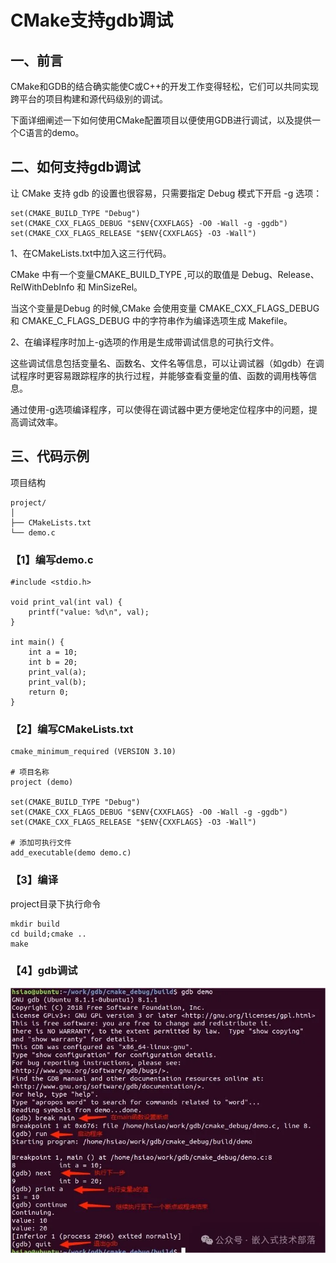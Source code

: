 # CMake支持gdb调试

## 一、前言

CMake和GDB的结合确实能使C或C++的开发工作变得轻松，它们可以共同实现跨平台的项目构建和源代码级别的调试。

下面详细阐述一下如何使用CMake配置项目以便使用GDB进行调试，以及提供一个C语言的demo。

## 二、如何支持gdb调试

让 CMake 支持 gdb 的设置也很容易，只需要指定 Debug 模式下开启 -g 选项：

```
set(CMAKE_BUILD_TYPE "Debug")
set(CMAKE_CXX_FLAGS_DEBUG "$ENV{CXXFLAGS} -O0 -Wall -g -ggdb")
set(CMAKE_CXX_FLAGS_RELEASE "$ENV{CXXFLAGS} -O3 -Wall")
```

1、在CMakeLists.txt中加入这三行代码。

CMake 中有一个变量CMAKE_BUILD_TYPE ,可以的取值是 Debug、Release、RelWithDebInfo 和 MinSizeRel。

当这个变量是Debug 的时候,CMake 会使用变量 CMAKE_CXX_FLAGS_DEBUG 和 CMAKE_C_FLAGS_DEBUG 中的字符串作为编译选项生成 Makefile。

2、在编译程序时加上-g选项的作用是生成带调试信息的可执行文件。

这些调试信息包括变量名、函数名、文件名等信息，可以让调试器（如gdb）在调试程序时更容易跟踪程序的执行过程，并能够查看变量的值、函数的调用栈等信息。

通过使用-g选项编译程序，可以使得在调试器中更方便地定位程序中的问题，提高调试效率。



## 三、代码示例

项目结构

```
project/
│
├── CMakeLists.txt
└── demo.c
```

### 【1】编写demo.c

```
#include <stdio.h>

void print_val(int val) {
    printf("value: %d\n", val);
}

int main() {
    int a = 10;
    int b = 20;
    print_val(a);
    print_val(b);
    return 0;
}
```

### 【2】编写CMakeLists.txt

```
cmake_minimum_required (VERSION 3.10)
  
# 项目名称
project (demo)

set(CMAKE_BUILD_TYPE "Debug")
set(CMAKE_CXX_FLAGS_DEBUG "$ENV{CXXFLAGS} -O0 -Wall -g -ggdb")
set(CMAKE_CXX_FLAGS_RELEASE "$ENV{CXXFLAGS} -O3 -Wall")

# 添加可执行文件
add_executable(demo demo.c)                          
```

### 【3】编译

project目录下执行命令

```
mkdir build
cd build;cmake ..
make
```

### 【4】gdb调试

![图片](./assets/640-1752669560926-131.webp)